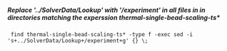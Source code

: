 ##### Replace '../SolverData/Lookup' with '/experiment' in all files in in directories matching the experssion thermal-single-bead-scaling-ts* 
` find thermal-single-bead-scaling-ts* -type f -exec sed -i 's+../SolverData/Lookup+/experiment+g' {} \;`
